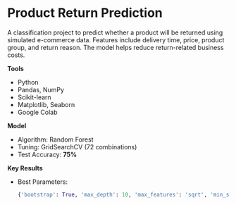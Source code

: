 # Product Return Prediction

A classification project to predict whether a product will be returned using simulated e-commerce data. Features include delivery time, price, product group, and return reason. The model helps reduce return-related business costs.

**Tools**
- Python
- Pandas, NumPy
- Scikit-learn
- Matplotlib, Seaborn
- Google Colab

**Model**
- Algorithm: Random Forest
- Tuning: GridSearchCV (72 combinations)
- Test Accuracy: **75%**

**Key Results**
- Best Parameters:
  ```python
  {'bootstrap': True, 'max_depth': 10, 'max_features': 'sqrt', 'min_samples_split': 2, 'n_estimators': 200}

  

